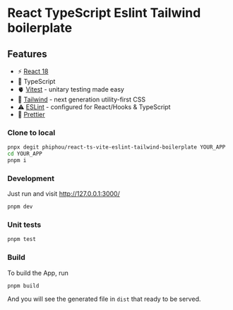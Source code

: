 # React TypeScript Eslint Tailwind boilerplate

## Features

- ⚡️ [React 18](https://beta.reactjs.org/)
- 🦾 TypeScript
- 🫀 [Vitest](https://vitest.dev/) - unitary testing made easy
- 🎨 [Tailwind](https://tailwindcss.com/) - next generation utility-first CSS
- ⚠️ [ESLint](https://eslint.org/) - configured for React/Hooks & TypeScript
- 🧱 [Prettier](https://prettier.io/)


### Clone to local

```bash
pnpx degit phiphou/react-ts-vite-eslint-tailwind-boilerplate YOUR_APP
cd YOUR_APP
pnpm i
```

### Development

Just run and visit http://127.0.0.1:3000/

```bash
pnpm dev
```

### Unit tests

```bash
pnpm test
```

### Build

To build the App, run

```bash
pnpm build
```

And you will see the generated file in `dist` that ready to be served.